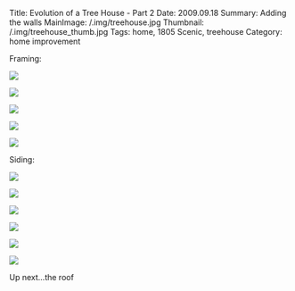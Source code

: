 Title: Evolution of a Tree House - Part 2
Date: 2009.09.18
Summary: Adding the walls
MainImage: /.img/treehouse.jpg
Thumbnail: /.img/treehouse_thumb.jpg
Tags: home, 1805 Scenic, treehouse
Category: home improvement

Framing:
<p><img src="/.img/treehouse/framing.jpg" class="smallimg" /></p>
<p><img src="/.img/treehouse/framing2.jpg" class="smallimg" /></p>
<p><img src="/.img/treehouse/framing3.jpg" class="smallimg" /></p>
<p><img src="/.img/treehouse/three_framed_walls.jpg" class="smallimg" /></p>
<p><img src="/.img/treehouse/from_afar1.jpg" class="smallimg" /></p>

Siding:
<p><img src="/.img/treehouse/inside.jpg" class="smallimg" /></p>
<p><img src="/.img/treehouse/inside2.jpg" class="smallimg" /></p>
<p><img src="/.img/treehouse/inside3.jpg" class="smallimg" /></p>
<p><img src="/.img/treehouse/looking_up.jpg" class="smallimg" /></p>
<p><img src="/.img/treehouse/walls_done.jpg" class="smallimg" /></p>
<p><img src="/.img/treehouse/from_afar.jpg" class="smallimg" /></p>

Up next...the roof
